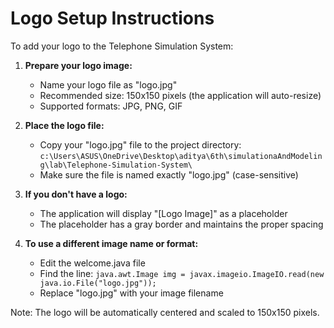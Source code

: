 # Logo Setup Instructions

To add your logo to the Telephone Simulation System:

1. **Prepare your logo image:**
   - Name your logo file as "logo.jpg"
   - Recommended size: 150x150 pixels (the application will auto-resize)
   - Supported formats: JPG, PNG, GIF

2. **Place the logo file:**
   - Copy your "logo.jpg" file to the project directory:
     `c:\Users\ASUS\OneDrive\Desktop\aditya\6th\simulationaAndModeling\lab\Telephone-Simulation-System\`
   - Make sure the file is named exactly "logo.jpg" (case-sensitive)

3. **If you don't have a logo:**
   - The application will display "[Logo Image]" as a placeholder
   - The placeholder has a gray border and maintains the proper spacing

4. **To use a different image name or format:**
   - Edit the welcome.java file
   - Find the line: `java.awt.Image img = javax.imageio.ImageIO.read(new java.io.File("logo.jpg"));`
   - Replace "logo.jpg" with your image filename

Note: The logo will be automatically centered and scaled to 150x150 pixels.

